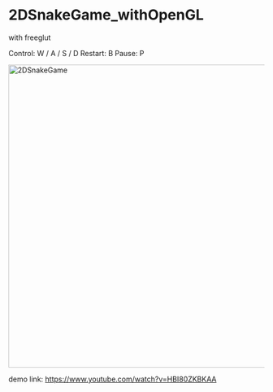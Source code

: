 # 2DSnakeGame_withOpenGL
with freeglut

Control: W / A / S / D
Restart: B
Pause: P

<img width="596" alt="2DSnakeGame" src="https://github.com/CornuDev/2DSnakeGame_withOpenGL/assets/110614511/796d2768-8993-4414-9397-6aef8d3e6ad1">

demo link: https://www.youtube.com/watch?v=HBI80ZKBKAA
